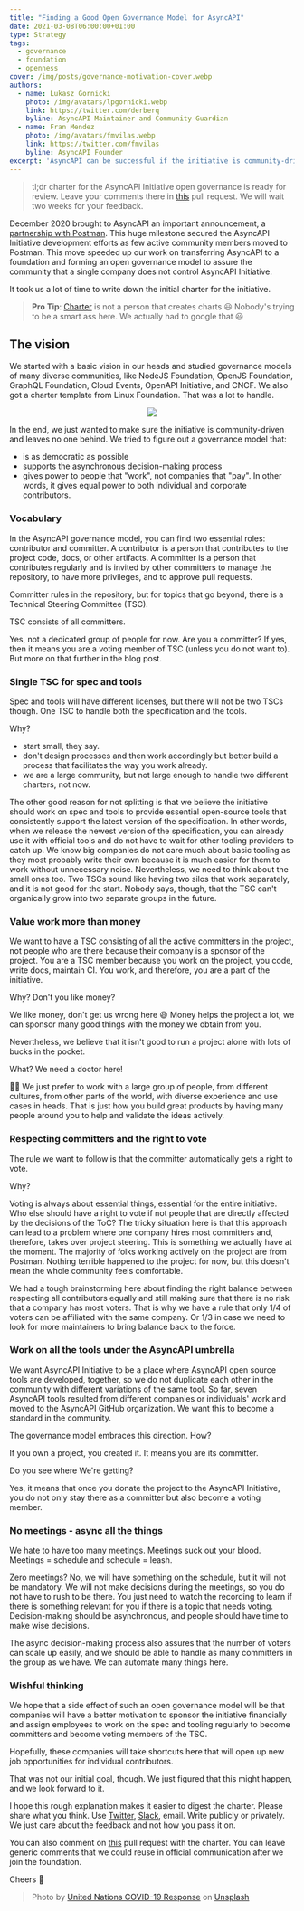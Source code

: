 ```yaml
---
title: "Finding a Good Open Governance Model for AsyncAPI"
date: 2021-03-08T06:00:00+01:00
type: Strategy
tags:
  - governance
  - foundation
  - openness
cover: /img/posts/governance-motivation-cover.webp
authors:
  - name: Lukasz Gornicki
    photo: /img/avatars/lpgornicki.webp
    link: https://twitter.com/derberq
    byline: AsyncAPI Maintainer and Community Guardian
  - name: Fran Mendez
    photo: /img/avatars/fmvilas.webp
    link: https://twitter.com/fmvilas
    byline: AsyncAPI Founder
excerpt: 'AsyncAPI can be successful if the initiative is community-driven. To be community-driven, we need the community to see it can drive things and make an impact. For that, we need a proper open governance model. What model would be the best?'
---
```


> tl;dr charter for the AsyncAPI Initiative open governance is ready for review. Leave your comments there in [this](https://github.com/asyncapi/.github/pull/37) pull request. We will wait two weeks for your feedback.

December 2020 brought to AsyncAPI an important announcement, a [partnership with Postman](/blog/asyncapi-partners-with-postman). This huge milestone secured the AsyncAPI Initiative development efforts as few active community members moved to Postman. This move speeded up our work on transferring AsyncAPI to a foundation and forming an open governance model to assure the community that a single company does not control AsyncAPI Initiative.

It took us a lot of time to write down the initial charter for the initiative.

> **Pro Tip**:
[Charter](https://dictionary.cambridge.org/dictionary/english/charter) is not a person that creates charts :smiley:
Nobody's trying to be a smart ass here. We actually had to google that :smiley:

## The vision

We started with a basic vision in our heads and studied governance models of many diverse communities, like NodeJS Foundation, OpenJS Foundation, GraphQL Foundation, Cloud Events, OpenAPI Initiative, and CNCF. We also got a charter template from Linux Foundation. That was a lot to handle. 

<center><img className="w-1/3" src="https://media.giphy.com/media/5QMPpCzH6yxEqhev5A/giphy.gif" /></center>

In the end, we just wanted to make sure the initiative is community-driven and leaves no one behind. We tried to figure out a governance model that:
- is as democratic as possible
- supports the asynchronous decision-making process
- gives power to people that "work", not companies that "pay". In other words, it gives equal power to both individual and corporate contributors.

### Vocabulary

In the AsyncAPI governance model, you can find two essential roles: contributor and committer. A contributor is a person that contributes to the project code, docs, or other artifacts. A committer is a person that contributes regularly and is invited by other committers to manage the repository, to have more privileges, and to approve pull requests.

Committer rules in the repository, but for topics that go beyond, there is a Technical Steering Committee (TSC). 

TSC consists of all committers. 

Yes, not a dedicated group of people for now. Are you a committer? If yes, then it means you are a voting member of TSC (unless you do not want to). But more on that further in the blog post.

### Single TSC for spec and tools

Spec and tools will have different licenses, but there will not be two TSCs though. One TSC to handle both the specification and the tools.

Why?

- start small, they say.
- don't design processes and then work accordingly but better build a process that facilitates the way you work already.
- we are a large community, but not large enough to handle two different charters, not now.

The other good reason for not splitting is that we believe the initiative should work on spec and tools to provide essential open-source tools that consistently support the latest version of the specification. In other words, when we release the newest version of the specification, you can already use it with official tools and do not have to wait for other tooling providers to catch up. We know big companies do not care much about basic tooling as they most probably write their own because it is much easier for them to work without unnecessary noise. Nevertheless, we need to think about the small ones too. Two TSCs sound like having two silos that work separately, and it is not good for the start. Nobody says, though, that the TSC can't organically grow into two separate groups in the future.


### Value work more than money

We want to have a TSC consisting of all the active committers in the project, not people who are there because their company is a sponsor of the project. You are a TSC member because you work on the project, you code, write docs, maintain CI. You work, and therefore, you are a part of the initiative.

Why? Don't you like money?

We like money, don't get us wrong here :smiley: Money helps the project a lot, we can sponsor many good things with the money we obtain from you.

Nevertheless, we believe that it isn't good to run a project alone with lots of bucks in the pocket. 

What? We need a doctor here!

:man_shrugging: We just prefer to work with a large group of people, from different cultures, from other parts of the world, with diverse experience and use cases in heads. That is just how you build great products by having many people around you to help and validate the ideas actively.


### Respecting committers and the right to vote 

The rule we want to follow is that the committer automatically gets a right to vote. 

Why? 

Voting is always about essential things, essential for the entire initiative. Who else should have a right to vote if not people that are directly affected by the decisions of the ToC? The tricky situation here is that this approach can lead to a problem where one company hires most committers and, therefore, takes over project steering. This is something we actually have at the moment. The majority of folks working actively on the project are from Postman. Nothing terrible happened to the project for now, but this doesn't mean the whole community feels comfortable.

We had a tough brainstorming here about finding the right balance between respecting all contributors equally and still making sure that there is no risk that a company has most voters. That is why we have a rule that only 1/4 of voters can be affiliated with the same company. Or 1/3 in case we need to look for more maintainers to bring balance back to the force.

### Work on all the tools under the AsyncAPI umbrella

We want AsyncAPI Initiative to be a place where AsyncAPI open source tools are developed, together, so we do not duplicate each other in the community with different variations of the same tool. So far, seven AsyncAPI tools resulted from different companies or individuals' work and moved to the AsyncAPI GitHub organization. We want this to become a standard in the community. 

The governance model embraces this direction. How? 

If you own a project, you created it. It means you are its committer. 

Do you see where We're getting?

Yes, it means that once you donate the project to the AsyncAPI Initiative, you do not only stay there as a committer but also become a voting member.

### No meetings - async all the things

We hate to have too many meetings. Meetings suck out your blood. Meetings = schedule and schedule = leash. 

Zero meetings? No, we will have something on the schedule, but it will not be mandatory. We will not make decisions during the meetings, so you do not have to rush to be there. You just need to watch the recording to learn if there is something relevant for you if there is a topic that needs voting. Decision-making should be asynchronous, and people should have time to make wise decisions.

The async decision-making process also assures that the number of voters can scale up easily, and we should be able to handle as many committers in the group as we have. We can automate many things here.

### Wishful thinking

We hope that a side effect of such an open governance model will be that companies will have a better motivation to sponsor the initiative financially and assign employees to work on the spec and tooling regularly to become committers and become voting members of the TSC. 

Hopefully, these companies will take shortcuts here that will open up new job opportunities for individual contributors.

That was not our initial goal, though. We just figured that this might happen, and we look forward to it. 

I hope this rough explanation makes it easier to digest the charter. Please share what you think. Use [Twitter](https://twitter.com/AsyncAPISpec), [Slack](https://www.asyncapi.com/slack-invite/), email. Write publicly or privately. We just care about the feedback and not how you pass it on. 

You can also comment on [this](https://github.com/asyncapi/.github/pull/37) pull request with the charter. You can leave generic comments that we could reuse in official communication after we join the foundation.

Cheers :beers:

> Photo by <a href="https://unsplash.com/@unitednations">United Nations COVID-19 Response</a> on <a href="https://unsplash.com/photos/gMPsl1ez-Ts">Unsplash</a>
